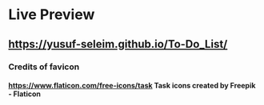 # Live Preview

## https://yusuf-seleim.github.io/To-Do_List/

### Credits of favicon

#### https://www.flaticon.com/free-icons/task Task icons created by Freepik - Flaticon